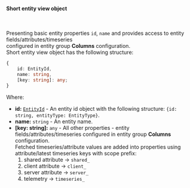 #### Short entity view object

<div class="divider"></div>
<br/>

Presenting basic entity properties <code>id</code>, <code>name</code> and provides access to entity fields/attributes/timeseries<br> configured in entity group <b>Columns</b> configuration.<br>
Short entity view object has the following structure:

```typescript
{
    id: EntityId,
    name: string,
    [key: string]: any;
}
```
Where:
<ul>
  <li><b>id:</b> <code><a href="https://github.com/thingsboard/thingsboard/blob/07dca7ef6391f35d6c17d4437750aca8c4ad82cc/ui-ngx/src/app/shared/models/id/entity-id.ts#L21" target="_blank">EntityId</a></code> - An 
            entity id object with the following structure: <code>{id: string, entityType: EntityType}</code>.
  </li>
  <li><b>name:</b> <code>string</code> - An entity name.
  </li>
  <li><b>[key: string]:</b> <code>any</code> - All other properties - entity fields/attributes/timeseries configured in entity group <b>Columns</b> configuration.<br>
    Fetched timeseries/attribute values are added into properties using attribute/latest timeseries keys with scope prefix:
   <ol type="1">
    <li>
      shared attribute -> <code>shared_</code>
    </li>
    <li>
      client attribute -> <code>client_</code>
    </li>
    <li>
      server attribute -> <code>server_</code>
    </li>
    <li>
      telemetry -> <code>timeseries_</code>
    </li>
   </ol>
  </li>
</ul>
